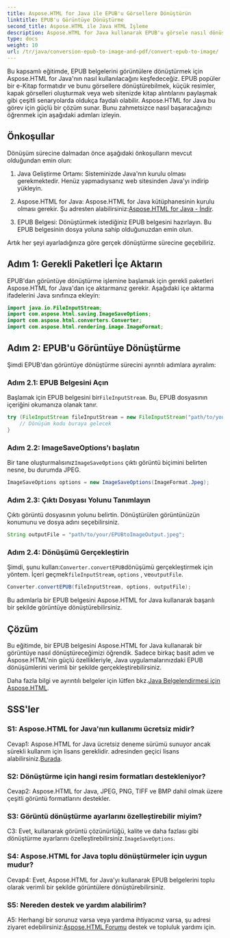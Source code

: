 ```yaml
---
title: Aspose.HTML for Java ile EPUB'u Görsellere Dönüştürün
linktitle: EPUB'u Görüntüye Dönüştürme
second_title: Aspose.HTML ile Java HTML İşleme
description: Aspose.HTML for Java kullanarak EPUB'u görsele nasıl dönüştüreceğinizi öğrenin. Verimli dönüşümler için basit, adım adım kılavuz.
type: docs
weight: 10
url: /tr/java/conversion-epub-to-image-and-pdf/convert-epub-to-image/
---
```

Bu kapsamlı eğitimde, EPUB belgelerini görüntülere dönüştürmek için Aspose.HTML for Java'nın nasıl kullanılacağını keşfedeceğiz. EPUB popüler bir e-Kitap formatıdır ve bunu görsellere dönüştürebilmek, küçük resimler, kapak görselleri oluşturmak veya web sitenizde kitap alıntılarını paylaşmak gibi çeşitli senaryolarda oldukça faydalı olabilir. Aspose.HTML for Java bu görev için güçlü bir çözüm sunar. Bunu zahmetsizce nasıl başaracağınızı öğrenmek için aşağıdaki adımları izleyin.

## Önkoşullar

Dönüşüm sürecine dalmadan önce aşağıdaki önkoşulların mevcut olduğundan emin olun:

1. Java Geliştirme Ortamı: Sisteminizde Java'nın kurulu olması gerekmektedir. Henüz yapmadıysanız web sitesinden Java'yı indirip yükleyin.

2.  Aspose.HTML for Java: Aspose.HTML for Java kütüphanesinin kurulu olması gerekir. Şu adresten alabilirsiniz:[Aspose.HTML for Java - İndir](https://releases.aspose.com/html/java/).

3. EPUB Belgesi: Dönüştürmek istediğiniz EPUB belgesini hazırlayın. Bu EPUB belgesinin dosya yoluna sahip olduğunuzdan emin olun.

Artık her şeyi ayarladığınıza göre gerçek dönüştürme sürecine geçebiliriz.

## Adım 1: Gerekli Paketleri İçe Aktarın

EPUB'dan görüntüye dönüştürme işlemine başlamak için gerekli paketleri Aspose.HTML for Java'dan içe aktarmanız gerekir. Aşağıdaki içe aktarma ifadelerini Java sınıfınıza ekleyin:

```java
import java.io.FileInputStream;
import com.aspose.html.saving.ImageSaveOptions;
import com.aspose.html.converters.Converter;
import com.aspose.html.rendering.image.ImageFormat;
```

## Adım 2: EPUB'u Görüntüye Dönüştürme

Şimdi EPUB'dan görüntüye dönüştürme sürecini ayrıntılı adımlara ayıralım:

### Adım 2.1: EPUB Belgesini Açın

 Başlamak için EPUB belgesini bir`FileInputStream`. Bu, EPUB dosyasının içeriğini okumanıza olanak tanır.

```java
try (FileInputStream fileInputStream = new FileInputStream("path/to/your/input.epub")) {
    // Dönüşüm kodu buraya gelecek
}
```

### Adım 2.2: ImageSaveOptions'ı başlatın

 Bir tane oluşturmalısınız`ImageSaveOptions` çıktı görüntü biçimini belirten nesne, bu durumda JPEG.

```java
ImageSaveOptions options = new ImageSaveOptions(ImageFormat.Jpeg);
```

### Adım 2.3: Çıktı Dosyası Yolunu Tanımlayın

Çıktı görüntü dosyasının yolunu belirtin. Dönüştürülen görüntünüzün konumunu ve dosya adını seçebilirsiniz.

```java
String outputFile = "path/to/your/EPUBtoImageOutput.jpeg";
```

### Adım 2.4: Dönüşümü Gerçekleştirin

 Şimdi, şunu kullan:`Converter.convertEPUB`dönüşümü gerçekleştirmek için yöntem. İçeri geçmek`fileInputStream`, `options` , ve`outputFile`.

```java
Converter.convertEPUB(fileInputStream, options, outputFile);
```

Bu adımlarla bir EPUB belgesini Aspose.HTML for Java kullanarak başarılı bir şekilde görüntüye dönüştürebilirsiniz.

## Çözüm

Bu eğitimde, bir EPUB belgesini Aspose.HTML for Java kullanarak bir görüntüye nasıl dönüştüreceğimizi öğrendik. Sadece birkaç basit adım ve Aspose.HTML'nin güçlü özellikleriyle, Java uygulamalarınızdaki EPUB dönüşümlerini verimli bir şekilde gerçekleştirebilirsiniz.

 Daha fazla bilgi ve ayrıntılı belgeler için lütfen bkz.[Java Belgelendirmesi için Aspose.HTML](https://reference.aspose.com/html/java/).

## SSS'ler

### S1: Aspose.HTML for Java'nın kullanımı ücretsiz midir?

 Cevap1: Aspose.HTML for Java ücretsiz deneme sürümü sunuyor ancak sürekli kullanım için lisans gereklidir. adresinden geçici lisans alabilirsiniz.[Burada](https://purchase.aspose.com/temporary-license/).

### S2: Dönüştürme için hangi resim formatları destekleniyor?

Cevap2: Aspose.HTML for Java, JPEG, PNG, TIFF ve BMP dahil olmak üzere çeşitli görüntü formatlarını destekler.

### S3: Görüntü dönüştürme ayarlarını özelleştirebilir miyim?

 C3: Evet, kullanarak görüntü çözünürlüğü, kalite ve daha fazlası gibi dönüştürme ayarlarını özelleştirebilirsiniz.`ImageSaveOptions`.

### S4: Aspose.HTML for Java toplu dönüştürmeler için uygun mudur?

Cevap4: Evet, Aspose.HTML for Java'yı kullanarak EPUB belgelerini toplu olarak verimli bir şekilde görüntülere dönüştürebilirsiniz.

### S5: Nereden destek ve yardım alabilirim?

 A5: Herhangi bir sorunuz varsa veya yardıma ihtiyacınız varsa, şu adresi ziyaret edebilirsiniz:[Aspose.HTML Forumu](https://forum.aspose.com/) destek ve topluluk yardımı için.
